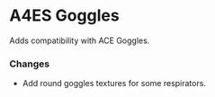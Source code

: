 # A4ES Goggles
Adds compatibility with ACE Goggles.

### Changes
- Add round goggles textures for some respirators.
